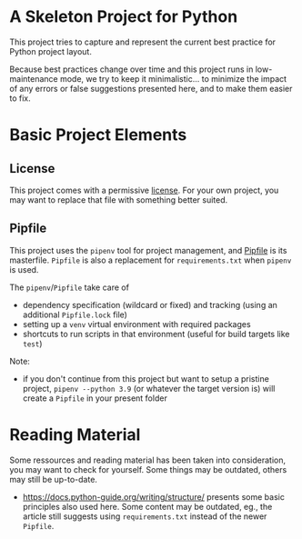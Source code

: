 # A Skeleton Project for Python

This project tries to capture and represent the current best practice
for Python project layout.

Because best practices change over time and this project runs in
low-maintenance mode, we try to keep it minimalistic... to minimize
the impact of any errors or false suggestions presented here, and to
make them easier to fix.

# Basic Project Elements

## License

This project comes with a permissive [license](LICENSE). For your
own project, you may want to replace that file with something better
suited.

## Pipfile

This project uses the `pipenv` tool for project management, and
[Pipfile](Pipfile) is its masterfile. `Pipfile` is also a replacement
for `requirements.txt` when `pipenv` is used.

The `pipenv`/`Pipfile` take care of
- dependency specification (wildcard or fixed) and tracking
  (using an additional `Pipfile.lock` file)
- setting up a `venv` virtual environment with required packages
- shortcuts to run scripts in that environment (useful for build
  targets like `test`)

Note:

- if you don't continue from this project but want to setup a pristine
  project, `pipenv --python 3.9` (or whatever the target version is)
  will create a `Pipfile` in your present folder

# Reading Material

Some ressources and reading material has been taken into consideration,
you may want to check for yourself. Some things may be outdated, others may still be up-to-date.

- <https://docs.python-guide.org/writing/structure/> presents some basic
principles also used here. Some content may be outdated, eg., the article
still suggests using `requirements.txt` instead of the newer `Pipfile`.
